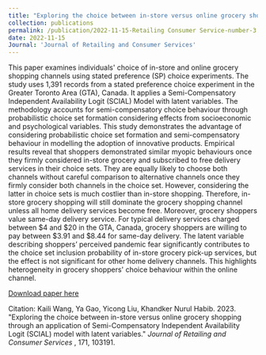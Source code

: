 ```yaml
---
title: "Exploring the choice between in-store versus online grocery shopping through an application of Semi-Compensatory Independent Availability Logit (SCIAL) model with latent variables"
collection: publications
permalink: /publication/2022-11-15-Retailing Consumer Service-number-3
date: 2022-11-15
Journal: 'Journal of Retailing and Consumer Services'
---
```


This paper examines individuals' choice of in-store and online grocery shopping channels using stated preference (SP) choice experiments. The study uses 1,391 records from a stated preference choice experiment in the Greater Toronto Area (GTA), Canada. It applies a Semi-Compensatory Independent Availability Logit (SCIAL) Model with latent variables. The methodology accounts for semi-compensatory choice behaviour through probabilistic choice set formation considering effects from socioeconomic and psychological variables. This study demonstrates the advantage of considering probabilistic choice set formation and semi-compensatory behaviour in modelling the adoption of innovative products. Empirical results reveal that shoppers demonstrated similar myopic behaviours once they firmly considered in-store grocery and subscribed to free delivery services in their choice sets. They are equally likely to choose both channels without careful comparison to alternative channels once they firmly consider both channels in the choice set. However, considering the latter in choice sets is much costlier than in-store shopping. Therefore, in-store grocery shopping will still dominate the grocery shopping channel unless all home delivery services become free. Moreover, grocery shoppers value same-day delivery service. For typical delivery services charged between $4 and $20 in the GTA, Canada, grocery shoppers are willing to pay between $3.91 and $8.44 for same-day delivery. The latent variable describing shoppers’ perceived pandemic fear significantly contributes to the choice set inclusion probability of in-store grocery pick-up services, but the effect is not significant for other home delivery channels. This highlights heterogeneity in grocery shoppers' choice behaviour within the online channel.

[Download paper here](http://luciagao.github.io/files/1-s2.0-S0966692323000807-main-retailconsumer.pdf)

Citation: Kaili Wang, Ya Gao, Yicong Liu, Khandker Nurul Habib. 2023. &quot;Exploring the choice between in-store versus online grocery shopping through an application of Semi-Compensatory Independent Availability Logit (SCIAL) model with latent variables.&quot; <i> Journal of Retailing and Consumer Services </i>, 171, 103191.
